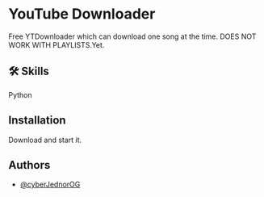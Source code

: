 
# YouTube Downloader

Free YTDownloader which can download one song at the time.
DOES NOT WORK WITH PLAYLISTS.Yet.

## 🛠 Skills
Python


## Installation

Download and start it.
    
## Authors

- [@cyberJednorOG](https://www.github.com/cy63rJ3dn0r0g)
